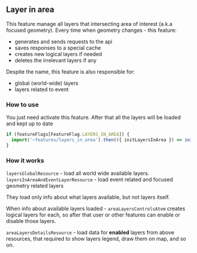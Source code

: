 ## Layer in area

This feature manage all layers that intersecting area of interest (a.k.a focused geometry).
Every time when geometry changes - this feature:

- generates and sends requests to the api
- saves responses to a special cache
- creates new logical layers if needed
- deletes the irrelevant layers if any

Despite the name, this feature is also responsible for:

- global (world-wide) layers
- layers related to event

### How to use

You just need activate this feature. After that all the layers will be loaded and kept up to date

```ts
if (featureFlags[FeatureFlag.LAYERS_IN_AREA]) {
  import('~features/layers_in_area').then(({ initLayersInArea }) => initLayersInArea());
}
```

### How it works

`layersGlobalResource` - load all world wide available layers.
`layersInAreaAndEventLayerResource` - load event related and focused geometry related layers

They load only info about what layers available, but not layers itself.

When info about available layers loaded - `areaLayersControlsAtom` creates logical layers for each,
so after that user or other features can enable or disable those layers.

`areaLayersDetailsResource` - load data for **enabled** layers from above resources,
that required to show layers legend, draw them on map, and so on.
